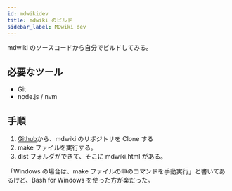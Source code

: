 ```yaml
---
id: mdwikidev
title: mdwiki のビルド
sidebar_label: MDwiki dev
---
```


mdwiki のソースコードから自分でビルドしてみる。

## 必要なツール

- Git
- node.js / nvm

## 手順

1. [Github](https://github.com/Dynalon/mdwiki)から、mdwiki のリポジトリを Clone する
2. make ファイルを実行する。
3. dist フォルダができて、そこに mdwiki.html がある。

「Windows の場合は、make ファイルの中のコマンドを手動実行」と書いてあるけど、Bash for Windows を使った方が楽だった。
